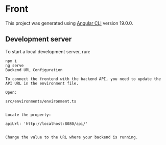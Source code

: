 # Front

This project was generated using [Angular CLI](https://github.com/angular/angular-cli) version 19.0.0.

## Development server

To start a local development server, run:

```
npm i
ng serve
Backend URL Configuration

To connect the frontend with the backend API, you need to update the API URL in the environment file.

Open:

src/environments/environment.ts


Locate the property:

apiUrl: 'http://localhost:8080/api/'


Change the value to the URL where your backend is running.
```

```

